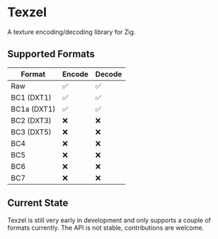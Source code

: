 # Texzel

A texture encoding/decoding library for Zig.

## Supported Formats
| Format | Encode | Decode |
|---|---|---|
| Raw | ✅ | ✅ |
| BC1 (DXT1) | ✅ | ✅ |
| BC1a (DXT1) | ✅ | ✅ |
| BC2 (DXT3) | ❌ | ❌ |
| BC3 (DXT5) | ❌ | ❌ |
| BC4 | ❌ | ❌ |
| BC5 | ❌ | ❌ |
| BC6 | ❌ | ❌ |
| BC7 | ❌ | ❌ |

## Current State
Texzel is still very early in development and only supports a couple of formats currently.
The API is not stable, contributions are welcome.

